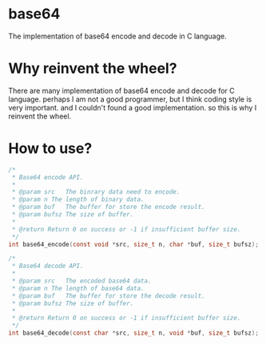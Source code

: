 # base64
The implementation of base64 encode and decode in C language.

# Why reinvent the wheel?
There are many implementation of base64 encode and decode for C language. perhaps I am not a good programmer, but I think coding style is very important. and I couldn't found a good implementation. so this is why I reinvent the wheel.

# How to use?
```C
/*
 * Base64 encode API.
 *
 * @param src	The binrary data need to encode.
 * @param n	The length of binary data.
 * @param buf	The buffer for store the encode result.
 * @param bufsz	The size of buffer.
 *
 * @return Return 0 on success or -1 if insufficient buffer size.
 */
int base64_encode(const void *src, size_t n, char *buf, size_t bufsz);

/*
 * Base64 decode API.
 *
 * @param src	The encoded base64 data.
 * @param n	The length of base64 data.
 * @param buf	The buffer for store the decode result.
 * @param bufsz	The size of buffer.
 *
 * @return Return 0 on success or -1 if insufficient buffer size.
 */
int base64_decode(const char *src, size_t n, void *buf, size_t bufsz);
```
